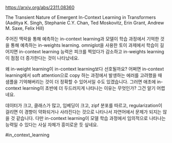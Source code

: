 https://arxiv.org/abs/2311.08360

The Transient Nature of Emergent In-Context Learning in Transformers (Aaditya K. Singh, Stephanie C.Y. Chan, Ted Moskovitz, Erin Grant, Andrew M. Saxe, Felix Hill)

주어진 맥락을 통해 예측하는 in-context learning과 모델이 학습 과정에서 기억한 것을 통해 예측하는 in-weights learning. omniglot을 사용한 토이 과제에서 학습이 길어지면 in-context learning 능력은 피크를 찍었다가 감소하고 in-weights learning이 점점 더 증가한다는 것이 나타났네요.

왜 in-weight learning이 in-context learning보다 선호될까요? 어쩌면 in-context learning에서 soft attention으로 copy 하는 과정에서 발생하는 에러를 고려했을 때 샘플을 기억해버리는 것이 더 정확할 수 있어서일 수도 있겠습니다. 그러면 애초에 in-context learning이 초반에 더 두드러지게 나타나는 이유는 무엇인가? 그건 알기 어렵네요.

데이터가 크고, 클래스가 많고, 임베딩이 크고, zipf 분포를 따르고, regularization이 걸리면 이 경향이 약화되거나 사라진다는 것으로 나타나서 자연어에서 문제가 되지는 않을 것 같습니다. 다만 in-context learning이 모델 학습 과정에서 임의적으로 나타나는 능력일 수 있다는 사실 자체가 흥미로운 듯 싶네요.

#in_context_learning 